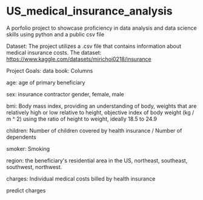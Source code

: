# US_medical_insurance_analysis
A porfolio project to showcase proficiency in data analysis and data science skills using python and a public csv file

Dataset:
The project utilizes a .csv file that contains information about medical insurance costs.
The dataset: https://www.kaggle.com/datasets/mirichoi0218/insurance

Project Goals:
data book:
Columns

age: age of primary beneficiary

sex: insurance contractor gender, female, male

bmi: Body mass index, providing an understanding of body, weights that are relatively high or low relative to height,
objective index of body weight (kg / m ^ 2) using the ratio of height to weight, ideally 18.5 to 24.9

children: Number of children covered by health insurance / Number of dependents

smoker: Smoking

region: the beneficiary's residential area in the US, northeast, southeast, southwest, northwest.

charges: Individual medical costs billed by health insurance

predict charges